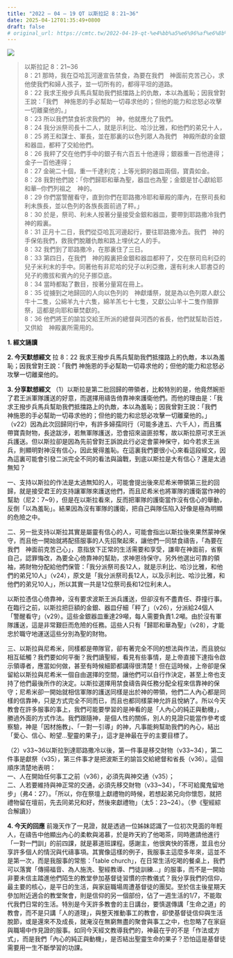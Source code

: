 ```yaml
---
title: "2022 – 04 – 19 QT 以斯拉記 8：21~36"
date: 2025-04-12T01:35:49+0800
draft: false
# original_url: https://cmtc.tw/2022-04-19-qt-%e4%bb%a5%e6%96%af%e6%8b%89%e8%a8%98-8%ef%bc%9a2136
---
```


![](/images/qt.jpg)
> 以斯拉記 8：21\~36  
> 8：21 那時，我在亞哈瓦河邊宣告禁食，為要在我們　神面前克苦己心，求他使我們和婦人孩子，並一切所有的，都得平坦的道路。  
> 8：22 我求王撥步兵馬兵幫助我們抵擋路上的仇敵，本以為羞恥；因我曾對王說：「我們　神施恩的手必幫助一切尋求他的；但他的能力和忿怒必攻擊一切離棄他的。」  
> 8：23 所以我們禁食祈求我們的　神，他就應允了我們。  
> 8：24 我分派祭司長十二人，就是示利比、哈沙比雅，和他們的弟兄十人，  
> 8：25 將王和謀士、軍長，並在那裏的以色列眾人為我們　神殿所獻的金銀和器皿，都秤了交給他們。  
> 8：26 我秤了交在他們手中的銀子有六百五十他連得；銀器重一百他連得；金子一百他連得；  
> 8：27 金碗二十個，重一千達利克；上等光銅的器皿兩個，寶貴如金。  
> 8：28 我對他們說：「你們歸耶和華為聖，器皿也為聖；金銀是甘心獻給耶和華─你們列祖之　神的。  
> 8：29 你們當警醒看守，直到你們在耶路撒冷耶和華殿的庫內，在祭司長和利未族長，並以色列的各族長面前過了秤。」  
> 8：30 於是，祭司、利未人按著分量接受金銀和器皿，要帶到耶路撒冷我們　神的殿裏。  
> 8：31 正月十二日，我們從亞哈瓦河邊起行，要往耶路撒冷去。我們　神的手保佑我們，救我們脫離仇敵和路上埋伏之人的手。  
> 8：32 我們到了耶路撒冷，在那裏住了三日。  
> 8：33 第四日，在我們　神的殿裏把金銀和器皿都秤了，交在祭司烏利亞的兒子米利末的手中。同著他有非尼哈的兒子以利亞撒，還有利未人耶書亞的兒子約撒拔和賓內的兒子挪亞底。  
> 8：34 當時都點了數目，按著分量寫在冊上。  
> 8：35 從擄到之地歸回的人向以色列的　神獻燔祭，就是為以色列眾人獻公牛十二隻，公綿羊九十六隻，綿羊羔七十七隻，又獻公山羊十二隻作贖罪祭，這都是向耶和華焚獻的。  
> 8：36 他們將王的諭旨交給王所派的總督與河西的省長，他們就幫助百姓，又供給　神殿裏所需用的。

**1. 經文誦讀**

**2.  今天默想經文**
拉 8：22 我求王撥步兵馬兵幫助我們抵擋路上的仇敵，本以為羞恥；因我曾對王說：「我們 神施恩的手必幫助一切尋求他的；但他的能力和忿怒必攻擊一切離棄他的。

**3. 分享默想經文**
（1）以斯拉是第二批回歸的帶領者，比較特別的是，他竟然婉拒了君王派軍隊護送的好意，而選擇用禱告倚靠神來護衛他們。而他的理由是：「我求王撥步兵馬兵幫助我們抵擋路上的仇敵，本以為羞恥；因我曾對王說：「我們　神施恩的手必幫助一切尋求他的；但他的能力和忿怒必攻擊一切離棄他的。」（v22）因為此次回歸同行中，有許多婦孺同行（可能多達五、六千人），而且攜帶寶貴財物，長途跋涉，若無軍隊護送，恐會招來盜匪掠奪，故以斯拉原可求王派兵護送。但以斯拉卻是因為先前曾對王訴說此行必定會蒙神保守，如今若求王派兵，則顯明對神沒有信心，因此覺得羞恥。在這裏我們要很小心來看這段經文，因為這裏可能會引發二派完全不同的看法與論戰，到底以斯拉是大有信心？還是太過無知？

一、支持以斯拉的作法是太過無知的人，可能會提出後來尼希米帶領第三批的回歸，就是接受君王的支持讓軍隊來護送他們，而且尼希米也將軍隊的護衛當作神的幫助（尼2：7\~9），但是在以斯拉看來，反而把軍隊的護衛當作沒有信心的舉動，反倒「以為羞恥」。結果因為沒有軍隊的護衛，把自己與隊伍陷入好像是極為明顯的危險之中。

二、另一批支持以斯拉其實是屬靈有信心的人，可能會指出以斯拉後來果然蒙神保守，而且他一開始就將配搭服事的人先招聚起來，讓他們一同禁食禱告，「為要在我們　神面前克苦己心」，意指放下正常的生活需要和享受，謙卑在神面前，省察自己，認罪悔改，為要全心倚靠神的幫助，求神恩待保守。另外他選出可靠的領袖，將財物分配給他們保管：「我分派祭司長12人，就是示利比、哈沙比雅，和他們的弟兄10人」（v24），原文是「我分派祭司長12人，以及示利比、哈沙比雅，和他們的弟兄10人」，所以其實一共是12位祭司長和12位利未人。

以斯拉憑信心倚靠神，沒有要求波斯王派兵護送，但卻沒有不盡責任、莽撞行事。在臨行之前，以斯拉把巨額的金銀、器皿仔細「秤了」（v26），分派給24個人「警醒看守」（v29）。這些金銀器皿重達29噸，每人需要負責1.2噸。由於沒有軍隊護送，這是非常艱巨而危險的任務。這些人只有「歸耶和華為聖」（v28），才能忠於職守地運送這些分別為聖的財物。

三、以斯拉與尼希米，同樣都是帶隊官，卻有著完全不同的想法與作法，而且貌似相互砥觸？我們要如何平衡？我們讀聖經，看見有些事情，是上帝直接下達指令啟示領導者，應當如何做，甚至有時候細節都講得很清楚！但在這時候，上帝卻是保留給以斯拉與尼希米一個自由選擇的空間，讓他們可以自行作決定，甚至上帝也支持了他們最後所作的決定。以斯拉選擇用禁食禱告與任務分配全程來信靠神的保守；尼希米卻一開始就相信軍隊的護送同樣是出於神的帶領，他們二人內心都是同樣的信靠神，只是方式完全不同而已，而且也都同樣蒙神允許且悅納了。所以今天教會在許多服事的事上，我們可能要學習的是神看的是「人內心的純正與動機」，勝過外面的方式作法。我們跟隨神，是個人性的關係，別人的見證只能當作參考或察驗，神是「因材施教」、「一對一引導」的神，凡事能夠幫助我們的內心，結出「愛心、信心、盼望…聖靈的果子」，這才是神最在乎的主要目標了。

（2）v33\~36以斯拉到達耶路撒冷以後，第一件事是移交財物（v33\~34），第二件事是獻祭（v35），第三件事才是把波斯王的諭旨交給總督和省長（v36）。這個順序清楚地表明：  
一、人在開始任何事工之前（v36），必須先與神交通（v35）；  
二、人若要維持與神正常的交通，必須先移交財物（v33\~34），「不可給魔鬼留地步」（弗4：27）。「所以，你在祭壇上獻禮物的時候，若想起弟兄向你懷怨，就把禮物留在壇前，先去同弟兄和好，然後來獻禮物」（太5：23\~24）。（參《聖經綜合解讀》）

**4. 今天的回應**
前幾天作了一見證，就是透過一位姊妹認識了一位初次見面的年輕人，在禱告中他顯出內心的柔軟與渴慕，於是昨天約了他喝茶，同時邀請他進行「一對一門訓」的前四課，就是慕道班課程。感謝主，他很爽快的答應，並且也分享許多個人的情況與代禱事項。其實像這樣的例子，我服事主這麼多年來，這並不是第一次，而是我服事的常態：「table church」，在日常生活吃喝的餐桌上，我們可以落實「傳揚福音、為人施洗、聖經教導、門徒訓練…」的服事，而不是一開始非要未信主踏進他們陌生的教堂參加基督徒習慣的宗教儀式？我分享我們的信仰，最主要的核心，是平日的生活，與家庭職場周遭基督徒的團契。至於信主後星期天參加附近適合的教堂聚會，則是信仰的另一個部份，佔了一週生活的1/7，不能取代我們日常的生活。特別是今天許多教會的主日講台，要慎選傳講「生命之道」的教會，而不是只講「人的道理」，與整天推動事工的教會，卻使基督徒信仰與生活脫節，或是還來不及成長，就淹沒在無窮無盡的聚會與事工之中，也忽略了在家庭與職場中作見證的服事。如同今天經文教導我們的，神最在乎的不是「作法或方式」，而是我們「內心的純正與動機」，是否結出聖靈生命的果子？恐怕這是基督徒需要用一生不斷學習的功課。
